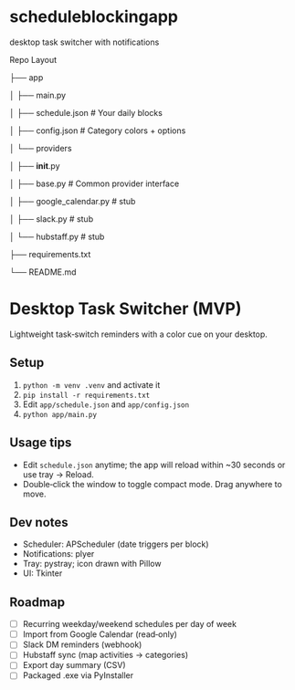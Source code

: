 # scheduleblockingapp
desktop task switcher with notifications

Repo Layout

├── app

│   ├── main.py

│   ├── schedule.json          # Your daily blocks

│   ├── config.json            # Category colors + options

│   └── providers

│       ├── __init__.py

│       ├── base.py            # Common provider interface

│       ├── google_calendar.py # stub

│       ├── slack.py           # stub

│       └── hubstaff.py        # stub

├── requirements.txt

└── README.md

# Desktop Task Switcher (MVP)


Lightweight task‑switch reminders with a color cue on your desktop.


## Setup
1. `python -m venv .venv` and activate it
2. `pip install -r requirements.txt`
3. Edit `app/schedule.json` and `app/config.json`
4. `python app/main.py`


## Usage tips
- Edit `schedule.json` anytime; the app will reload within ~30 seconds or use tray → Reload.
- Double‑click the window to toggle compact mode. Drag anywhere to move.


## Dev notes
- Scheduler: APScheduler (date triggers per block)
- Notifications: plyer
- Tray: pystray; icon drawn with Pillow
- UI: Tkinter


## Roadmap
- [ ] Recurring weekday/weekend schedules per day of week
- [ ] Import from Google Calendar (read‑only)
- [ ] Slack DM reminders (webhook)
- [ ] Hubstaff sync (map activities → categories)
- [ ] Export day summary (CSV)
- [ ] Packaged .exe via PyInstaller
